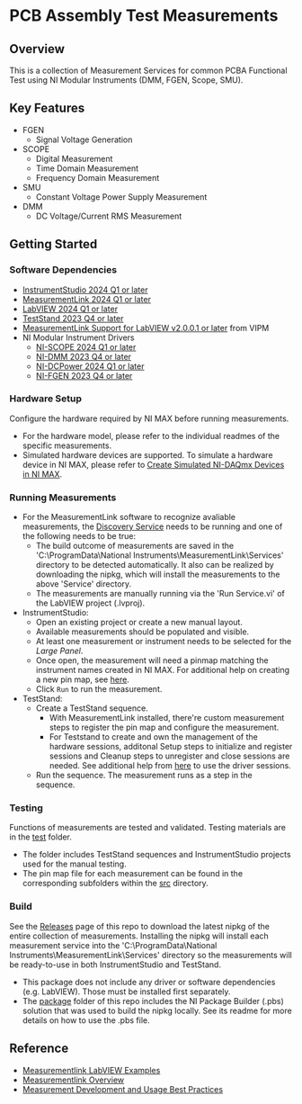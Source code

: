 # PCB Assembly Test Measurements

## Overview
This is a collection of Measurement Services for common PCBA Functional Test using NI Modular Instruments (DMM, FGEN, Scope, SMU).

## Key Features
- FGEN
    - Signal Voltage Generation
- SCOPE
    - Digital Measurement
    - Time Domain Measurement
    - Frequency Domain Measurement
- SMU
    - Constant Voltage Power Supply Measurement
- DMM
    - DC Voltage/Current RMS Measurement

## Getting Started

### Software Dependencies
- [InstrumentStudio 2024 Q1 or later](https://www.ni.com/r/lsadgm)
- [MeasurementLink 2024 Q1 or later](https://www.ni.com/r/7ldt7g)
- [LabVIEW 2024 Q1 or later](https://www.ni.com/r/p0pvmk)
- [TestStand 2023 Q4 or later](https://www.ni.com/r/o16yk2)
- [MeasurementLink Support for LabVIEW v2.0.0.1 or later](https://www.ni.com/r/yl16bq) from VIPM
- NI Modular Instrument Drivers
  - [NI-SCOPE 2024 Q1 or later](https://www.ni.com/r/7viil8)
  - [NI-DMM 2023 Q4 or later](https://www.ni.com/r/ryflpz)
  - [NI-DCPower 2024 Q1 or later](https://www.ni.com/r/anlxr1)
  - [NI-FGEN 2023 Q4 or later](https://www.ni.com/r/fsxbkw)

### Hardware Setup
Configure the hardware required by NI MAX before running measurements.
- For the hardware model, please refer to the individual readmes of the specific measurements.
- Simulated hardware devices are supported. To simulate a hardware device in NI MAX, please refer to [Create Simulated NI-DAQmx Devices in NI MAX](https://www.ni.com/r/2pwee1).

### Running Measurements
- For the MeasurementLink software to recognize avaliable measurements, the [Discovery Service](https://www.ni.com/r/ap6b6a) needs to be running and one of the following needs to be true:
  - The build outcome of measurements are saved in the 'C:\ProgramData\National Instruments\MeasurementLink\Services' directory to be detected automatically. It also can be realized by downloading the nipkg, which will install the measurements to the above 'Service' directory.
  - The measurements are manually running via the 'Run Service.vi' of the LabVIEW project (.lvproj).
- InstrumentStudio:
  - Open an existing project or create a new manual layout.
  - Available measurements should be populated and visible.
  - At least one measurement or instrument needs to be selected for the *Large Panel*.
  - Once open, the measurement will need a pinmap matching the instrument names created in NI MAX. For additional help on creating a new pin map, see [here](https://www.ni.com/r/mf8ss9).
  - Click `Run` to run the measurement.
- TestStand:
  - Create a TestStand sequence.
    - With MeasurementLink installed, there're custom measurement steps to register the pin map and configure the measurement.
    - For Teststand to create and own the management of the hardware sessions, additonal Setup steps to initialize and register sessions and Cleanup steps to unregister and close sessions are needed. See additional help from [here](https://www.ni.com/r/6nb5je) to use the driver sessions.
  - Run the sequence. The measurement runs as a step in the sequence.

### Testing
Functions of measurements are tested and validated. Testing materials are in the [test](/test) folder.
- The folder includes TestStand sequences and InstrumentStudio projects used for the manual testing.
- The pin map file for each measurement can be found in the corresponding subfolders within the [src](/src) directory.

### Build
See the [Releases](https://github.com/NI-MeasurementLink-Plug-Ins/pcba-fct/releases) page of this repo to download the latest nipkg of the entire collection of measurements. Installing the nipkg will install each measurement service into the 'C:\ProgramData\National Instruments\MeasurementLink\Services' directory so the measurements will be ready-to-use in both InstrumentStudio and TestStand.
- This package does not include any driver or software dependencies (e.g. LabVIEW). Those must be installed first separately.
- The [package](/package) folder of this repo includes the NI Package Builder (.pbs) solution that was used to build the nipkg locally. See its readme for more details on how to use the .pbs file.

## Reference
- [Measurementlink LabVIEW Examples](https://github.com/ni/measurementlink-labview/tree/main/Source/Example%20Measurements)
- [Measurementlink Overview](https://www.ni.com/r/ro82un)
- [Measurement Development and Usage Best Practices](https://www.ni.com/r/abohlo)